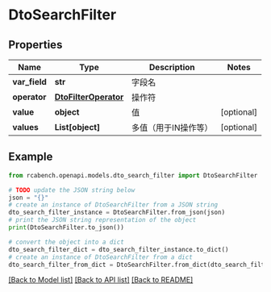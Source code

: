 # DtoSearchFilter


## Properties

Name | Type | Description | Notes
------------ | ------------- | ------------- | -------------
**var_field** | **str** | 字段名 | 
**operator** | [**DtoFilterOperator**](DtoFilterOperator.md) | 操作符 | 
**value** | **object** | 值 | [optional] 
**values** | **List[object]** | 多值（用于IN操作等） | [optional] 

## Example

```python
from rcabench.openapi.models.dto_search_filter import DtoSearchFilter

# TODO update the JSON string below
json = "{}"
# create an instance of DtoSearchFilter from a JSON string
dto_search_filter_instance = DtoSearchFilter.from_json(json)
# print the JSON string representation of the object
print(DtoSearchFilter.to_json())

# convert the object into a dict
dto_search_filter_dict = dto_search_filter_instance.to_dict()
# create an instance of DtoSearchFilter from a dict
dto_search_filter_from_dict = DtoSearchFilter.from_dict(dto_search_filter_dict)
```
[[Back to Model list]](../README.md#documentation-for-models) [[Back to API list]](../README.md#documentation-for-api-endpoints) [[Back to README]](../README.md)



